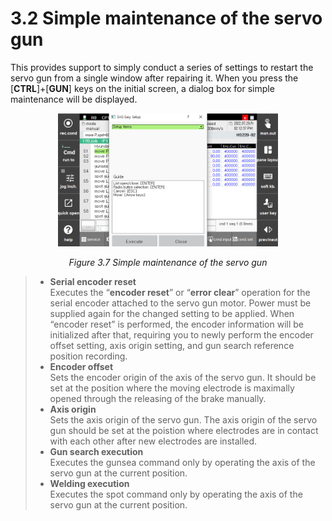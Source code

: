 ﻿# 3.2 Simple maintenance of the servo gun

This provides support to simply conduct a series of settings to restart the servo gun from a single window after repairing it. When you press the \[**CTRL**]+\[**GUN**] keys on the initial screen, a dialog box for simple maintenance will be displayed.

<p align="center">
 <img src="../_assets/image_26_eng.PNG" width="70%"></img>
 <em><p align="center">Figure 3.7 Simple maintenance of the servo gun</p></em>
</p>

>*   **Serial encoder reset**  
>    Executes the “**encoder reset**” or “**error clear**” operation for the serial encoder attached to the servo gun motor. Power must be supplied again for the changed setting to be applied. When “encoder reset” is performed, the encoder information will be initialized after that, requiring you to newly perform the encoder offset setting, axis origin setting, and gun search reference position recording.
>*   **Encoder offset**  
>    Sets the encoder origin of the axis of the servo gun.  It should be set at the position where the moving electrode is maximally opened through the releasing of the brake manually.
>*   **Axis origin**  
>    Sets the axis origin of the servo gun. The axis origin of the servo gun should be set at the poistion where electrodes are in contact with each other after new electrodes are installed.
>*   **Gun search execution**  
>    Executes the gunsea command only by operating the axis of the servo gun at the current position.
>*   **Welding execution**  
>    Executes the spot command only by operating the axis of the servo gun at the current position.
